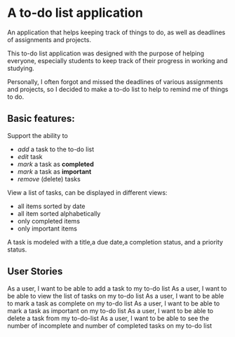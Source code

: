 # A to-do list application
An application that helps keeping track of things to do, as well as deadlines of assignments and projects.

This to-do list application was designed with the purpose of helping everyone, especially students to keep track of their
progress in working and studying.

 Personally, I often forgot and missed the deadlines of various assignments and projects, so I decided to make 
 a to-do list to help to remind me of things to do.

## Basic features:

Support the ability to
- *add* a task to the to-do list
- *edit* task
- *mark* a task as **completed**
- *mark* a task as **important**
- *remove* (delete) tasks


View a list of tasks, can be displayed in different views:
- all items sorted by date
- all item sorted alphabetically
- only completed items
- only important items


A task is modeled with a title,a due date,a completion status, and a priority status.


## User Stories
As a user, I want to be able to add a task to my to-do list
As a user, I want to be able to view the list of tasks on my to-do list
As a user, I want to be able to mark a task as complete on my to-do list
As a user, I want to be able to mark a task as important on my to-do list
As a user, I want to be able to delete a task from my to-do-list
As a user, I want to be able to see the number of incomplete and number of completed tasks on my to-do list






